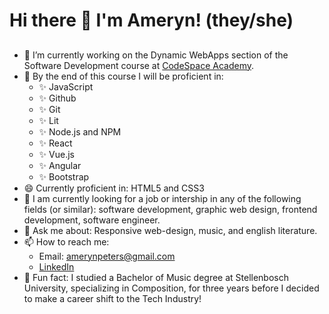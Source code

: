 # Hi there 👋 I'm Ameryn! (they/she)

<!--
**AmerynPeters/amerynpeters** is a ✨ _special_ ✨ repository because its `README.md` (this file) appears on your GitHub profile.

Here are some ideas to get you started:

- 🔭 I’m currently working on ...
- 🌱 I’m currently learning ...
- 👯 I’m looking to collaborate on ...
- 🤔 I’m looking for help with ...
- 💬 Ask me about ...
- 📫 How to reach me: ...
- 😄 Pronouns: ...
- ⚡ Fun fact: ...
-->

##
- 🔭 I’m currently working on the Dynamic WebApps section of the Software Development course at [CodeSpace Academy](https://www.linkedin.com/school/codespaceza/).
- 🌱 By the end of this course I will be proficient in:
  - :sparkles: JavaScript
  - :sparkles: Github
  - :sparkles: Git
  - :sparkles: Lit
  - :sparkles: Node.js and NPM
  - :sparkles: React
  - :sparkles: Vue.js
  - :sparkles: Angular
  - :sparkles: Bootstrap
- 😄 Currently proficient in: HTML5 and CSS3
- 🤔 I am currently looking for a job or intership in any of the following fields (or similar): software development, graphic web design, frontend development, software engineer.
- 💬 Ask me about: Responsive web-design, music, and english literature.
- 📫 How to reach me:
  - Email: amerynpeters@gmail.com
  -  [LinkedIn](https://www.linkedin.com/in/ameryn-peters/)
- :musical_keyboard: Fun fact: I studied a Bachelor of Music degree at Stellenbosch University, specializing in Composition, for three years before I decided to make a career shift to the Tech Industry!
